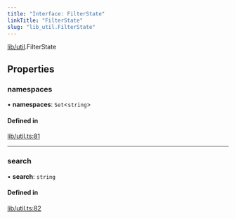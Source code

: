 ```yaml
---
title: "Interface: FilterState"
linkTitle: "FilterState"
slug: "lib_util.FilterState"
---
```


[lib/util](../modules/lib_util.md).FilterState

## Properties

### namespaces

• **namespaces**: `Set`<`string`\>

#### Defined in

[lib/util.ts:81](https://github.com/kinvolk/headlamp/blob/ab45ff9/frontend/src/lib/util.ts#L81)

___

### search

• **search**: `string`

#### Defined in

[lib/util.ts:82](https://github.com/kinvolk/headlamp/blob/ab45ff9/frontend/src/lib/util.ts#L82)
